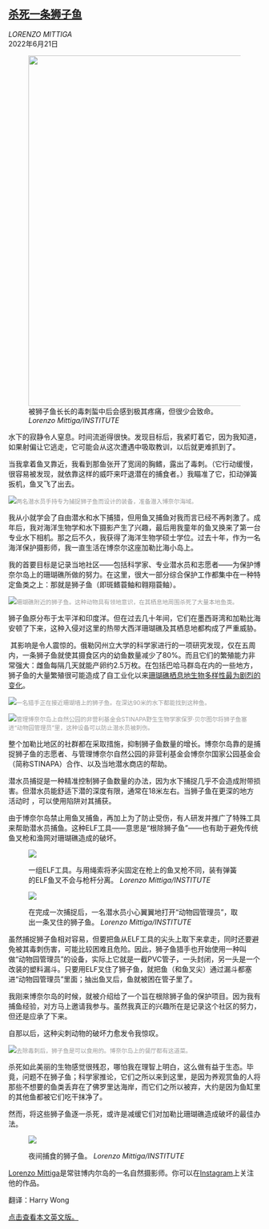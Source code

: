<!--1659317822000-->
[杀死一条狮子鱼](https://cn.nytimes.com/travel/20220621/lionfish-hunting-bonaire/)
------

<address>LORENZO MITTIGA</address><time pudate="2022-08-01 09:04:21" datetime="2022-08-01 09:04:21">2022年6月21日</time><figure><img src="https://images.weserv.nl/?url=static01.nyt.com/images/2022/06/06/travel/06travel-lionfish-promo/merlin_207460176_bb40aa46-5373-4496-8f51-70ddadb8cb40-master1050.jpg" width="1050" height="700"><figcaption>被狮子鱼长长的毒刺蜇中后会感到极其疼痛，但很少会致命。 <cite>Lorenzo Mittiga/INSTITUTE</cite></figcaption></figure><section><p>水下的寂静令人窒息。时间流逝得很快。发现目标后，我紧盯着它，因为我知道，如果射偏让它逃走，它可能会从这次遭遇中吸取教训，以后就更难抓到了。</p><p>当我拿着鱼叉靠近，我看到那鱼张开了宽阔的胸鳍，露出了毒刺。（它行动缓慢，很容易被发现，就依靠这样的威吓来吓退潜在的捕食者。）我瞄准了它，扣动弹簧扳机，鱼叉飞了出去。</p><p><img src="https://images.weserv.nl/?url=static01.nyt.com/images/2022/06/06/travel/06travel-lionfish3/merlin_207459369_406623e4-d1d8-4db5-9494-1098d0d7721a-master1050.jpg"><small style="color: #999;">两名潜水员手持专为捕捉狮子鱼而设计的装备，准备潜入博奈尔海域。</small></p><p>我从小就学会了自由潜水和水下捕猎，但用鱼叉捕鱼对我而言已经不再刺激了。成年后，我对海洋生物学和水下摄影产生了兴趣，最后用我童年的鱼叉换来了第一台专业水下相机。那之后不久，我获得了海洋生物学硕士学位。过去十年，作为一名海洋保护摄影师，我一直生活在博奈尔这座加勒比海小岛上。</p><p>我的首要目标是记录当地社区——包括科学家、专业潜水员和志愿者——为保护博奈尔岛上的珊瑚礁所做的努力。在这里，很大一部分综合保护工作都集中在一种特定鱼类之上：那就是狮子鱼（即斑鳍蓑鲉和翱翔蓑鲉）。</p><p><img src="https://images.weserv.nl/?url=static01.nyt.com/images/2022/06/06/travel/06travel-lionfish/merlin_207460326_8c421a22-8a4b-4590-951e-f28efa769dcd-master1050.jpg"><small style="color: #999;">珊瑚礁附近的狮子鱼。这种动物具有领地意识，在其栖息地周围杀死了大量本地鱼类。</small></p><p>狮子鱼原分布于太平洋和印度洋。但在过去几十年间，它们在墨西哥湾和加勒比海安顿了下来，这种入侵对这里的热带大西洋珊瑚礁及其栖息地都构成了严重威胁。</p><p> 其影响是令人震惊的。俄勒冈州立大学的科学家进行的一项研究发现，仅在五周内，一条狮子鱼就使其摄食区内的幼鱼数量减少了80%。而且它们的繁殖能力非常强大：雌鱼每隔几天就能产卵约2.5万枚。在包括巴哈马群岛在内的一些地方，狮子鱼的大量繁殖很可能造成了自工业化以来<a rel="noopener noreferrer" target="_blank" href="http://lionfish.gcfi.org/manual/InvasiveLionfishGuide_GCFI_SpecialPublicationSeries_Number1_2012.pdf">珊瑚礁栖息地生物多样性最为剧烈的变化</a>。</p><p><img src="https://images.weserv.nl/?url=static01.nyt.com/images/2022/06/06/travel/06travel-lionfish6/merlin_207460536_0e6705f0-c95b-45ae-97aa-b69821a006c1-master1050.jpg"><small style="color: #999;">一名猎手正在接近珊瑚墙上的狮子鱼。在深达90米的水下都能找到这种鱼。</small></p><p><img src="https://images.weserv.nl/?url=static01.nyt.com/images/2022/06/06/travel/06travel-lionfish4/merlin_207459201_5f7be289-65e7-45ba-b601-c9e38bab5dfd-master1050.jpg"><small style="color: #999;">管理博奈尔岛上自然公园的非营利基金会STINAPA野生生物学家保罗·贝尔图尔将狮子鱼塞进“动物园管理员”里，这种设备可以防止潜水员被刺伤。</small></p><p>整个加勒比地区的社群都在采取措施，抑制狮子鱼数量的增长。博奈尔岛靠的是捕捉狮子鱼的志愿者、与管理博奈尔自然公园的非营利基金会博奈尔国家公园基金会（简称STINAPA）合作、以及当地潜水商店的帮助。</p><p>潜水员捕捉是一种精准控制狮子鱼数量的办法，因为水下捕捉几乎不会造成附带损害。但潜水员能舒适下潜的深度有限，通常在18米左右。当狮子鱼在更深的地方活动时 ，可以使用陷阱对其捕获。</p><p>由于博奈尔岛禁止用鱼叉捕鱼，再加上为了防止受伤，有人研发并推广了特殊工具来帮助潜水员捕鱼。这种ELF工具——意思是“根除狮子鱼”——也有助于避免传统鱼叉枪和渔网对珊瑚礁造成的破坏。</p><p><figure><img src="https://images.weserv.nl/?url=static01.nyt.com/images/2022/06/06/travel/06travel-lionfish9/merlin_207460542_a1623a4e-04af-4729-b53f-bad87aabcff7-jumbo.jpg"></p><figcaption>一组ELF工具。与用绳索将矛尖固定在枪上的鱼叉枪不同，装有弹簧的ELF鱼叉不会与枪杆分离。 <cite>Lorenzo Mittiga/INSTITUTE</cite></figcaption></figure><p><figure><img src="https://images.weserv.nl/?url=static01.nyt.com/images/2022/06/06/travel/06travel-lionfish11/merlin_207460524_4a244cb3-ea98-4ccd-be54-89c7e7ca79da-jumbo.jpg"></p><figcaption>在完成一次捕捉后，一名潜水员小心翼翼地打开“动物园管理员”，取出一条叉住的狮子鱼。 <cite>Lorenzo Mittiga/INSTITUTE</cite></figcaption></figure><p>虽然捕捉狮子鱼相对容易，但要把鱼从ELF工具的尖头上取下来拿走，同时还要避免被其毒刺伤害，可能比较困难且危险。因此，狮子鱼猎手也开始使用一种叫做“动物园管理员”的设备，实际上它就是一截PVC管子，一头封闭，另一头是一个改装的塑料漏斗。只要用ELF叉住了狮子鱼，就把鱼（和鱼叉尖）通过漏斗都塞进“动物园管理员”里面；抽出鱼叉后，鱼就被困在管子里了。</p><p>我刚来博奈尔岛的时候，就被介绍给了一个旨在根除狮子鱼的保护项目。因为我有捕鱼经验，对方马上邀请我参与。虽然我真正的兴趣所在是记录这个社区的努力，但还是应承了下来。</p><p>自那以后，这种尖刺动物的破坏力愈发令我惊叹。</p><p><img src="https://images.weserv.nl/?url=static01.nyt.com/images/2022/06/06/travel/06travel-lionfish7/merlin_207460308_cc0b8d26-9c90-4801-bbed-24cb8b62a54e-master1050.jpg"><small style="color: #999;">去除毒刺后，狮子鱼是可以食用的。博奈尔岛上的餐厅都有这道菜。</small></p><p>杀死如此美丽的生物感觉很残忍，哪怕我在理智上明白，这么做有益于生态。毕竟，问题不在狮子鱼；科学家推论，它们之所以来到这里，是因为养观赏鱼的人将那些不想要的鱼类丢弃在了佛罗里达海岸，而它们之所以被弃，大约是因为鱼缸里的其他鱼都被它们吃干抹净了。</p><p>然而，将这些狮子鱼逐一杀死，或许是减缓它们对加勒比珊瑚礁造成破坏的最佳办法。</p><p><figure><img src="https://images.weserv.nl/?url=static01.nyt.com/images/2022/06/06/travel/06travel-lionfish8/merlin_207459330_8d7c3409-fbd9-4ee2-864b-e5a15f01b3ee-master1050.jpg"></p><figcaption>夜间捕食的狮子鱼。 <cite>Lorenzo Mittiga/INSTITUTE</cite></figcaption></figure></section><footer><p><a rel="nofollow" target="_blank" href="https://lorenzomittiga.com/">Lorenzo Mittiga</a>是常驻博内尔岛的一名自然摄影师。你可以在<a rel="nofollow" target="_blank" href="https://www.instagram.com/lorenzomittiga/">Instagram</a>上关注他的作品。</p><p>翻译：Harry Wong</p><p><a rel="nofollow" target="_blank" href="https://www.nytimes.com/2022/06/06/travel/lionfish-hunting-bonaire.html">点击查看本文英文版。</a></p></footer>
